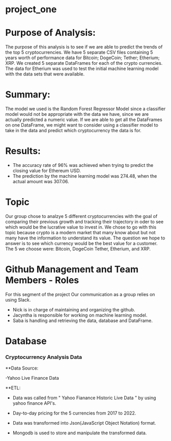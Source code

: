 # project_one

# Purpose of Analysis:

The purpose of this analysis is to see if we are able to predict the trends of the top 5 cryptocurrencies. We have 5 separate CSV files containing 5 years worth of performance data for Bitcoin; DogeCoin; Tether; Etherium; XRP. We created 5 separate DataFrames for each of the crypto currencies. The data for Etherium was used to test the initial machine learning model with the data sets that were available.

# Summary:

The model we used is the Random Forest Regressor Model since a classifier model would not be appropriate with the data we have, since we are actually predicted a numeric value. If we are able to get all the DataFrames on one DataFrame, we might want to consider using a classifier model to take in the data and predict which cryptocurrency the data is for.

# Results:

- The accuracy rate of 96% was achieved when trying to predict the closing value for Ethereum USD.
- The prediction by the machine learning model was 274.48, when the actual amount was 307.06.

# Topic

Our group chose to analzye 5 different cryptocurrencies with the goal of comparing their previous growth and tracking their trajectory in oder to see which would be the lucrative value to invest in. We chose to go with this topic because crypto is a modern market that many know about but not many have the information to understand its value. The question we hope to answer is to see which currency would be the best value for a customer. The 5 we choose were: Bitcoin, DogeCoin Tether, Etherium, and XRP.

# Github Management and Team Members - Roles

For this segment of the project Our communication as a group relies on using Slack.

- Nick is in charge of maintaining and organizing the github.
- Jacyntha is responsible for working on machine learning model.
- Saba is handling and retrieving the data, database and DataFrame.

# Database

### Cryptocurrency Analysis Data

**Data Source: 

-Yahoo Live Finance Data

**ETL:

- Data was called from " Yahoo Fianance Historic Live Data " by using yahoo finance API's.

- Day-to-day pricing for the 5 currencies from 2017 to 2022.

- Data was transformed into Json(JavaScript Object Notation) format.

- Mongodb is used to store and manipulate the transformed data.
